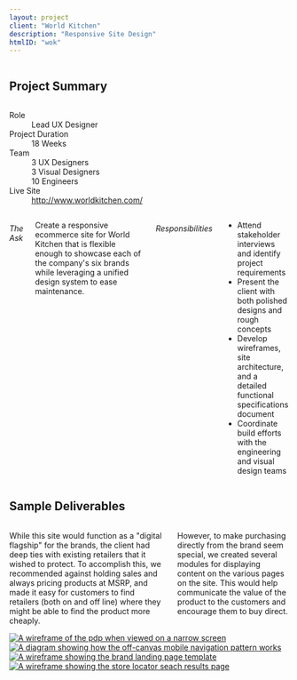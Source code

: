 ```yaml
---
layout: project
client: "World Kitchen"
description: "Responsive Site Design"
htmlID: "wok"
---
```


<div class="row">
	<div class="small-12 columns">
		<h2>Project Summary</h2>
	</div>
	<div class="small-12 medium-4 large-4 columns">
		<dl>
			<dt>Role</dt>
			<dd>Lead UX Designer</dd>
			<dt>Project Duration</dt>
			<dd>18 Weeks</dd>
			<dt>Team</dt>
			<dd>
				3 UX Designers<br />
				3 Visual Designers<br />
				10 Engineers
			</dd>
			<dt>Live Site</dt>
			<dd>
				<a href="http://www.worldkitchen.com/">http://www.worldkitchen.com/</a>
			</dd>
		</dl>
	</div>
	<div class="small-12 medium-8 large-8 columns lede">
		<h6>The Ask</h6>
		<p>
			Create a responsive ecommerce site for World Kitchen that is flexible enough to showcase each of the company's six brands while leveraging a unified design system to ease maintenance.
		</p>
		<h6>Responsibilities</h6>
		<ul>
			<li>Attend stakeholder interviews and identify project requirements</li>
			<li>Present the client with both polished designs and rough concepts</li>
			<li>Develop wireframes, site architecture, and a detailed functional specifications document</li>
			<li>Coordinate build efforts with the engineering and visual design teams</li>
		</ul>
	</div>
</div>
<div class="row">
	<div class="small-12 columns">
		<h2>Sample Deliverables</h2>
	</div>
	<div class="large-4 push-8 columns">
		<p>
			While this site would function as a "digital flagship" for the brands, the client had deep ties with existing retailers that it wished to protect. To accomplish this, we recommended against holding sales and always pricing products at MSRP, and made it easy for customers to find retailers (both on and off line) where they might be able to find the product more cheaply.
		</p>
		<p>
			However, to make purchasing directly from the brand seem special, we created several modules for displaying content on the various pages on the site. This would help communicate the value of the product to the customers and encourage them to buy direct. 
		</p>
	</div>
	<div class="large-8 pull-4 columns">
		 <a href="/img/wok1.png"><img src="/img/wok1-small.png" alt="A wireframe of the pdp when viewed on a narrow screen" /></a>
	</div>
</div>
<div class="row">
	<div class="large-8 columns end">
		 <a href="/img/wok2.png"><img src="/img/wok2-small.png" alt="A diagram showing how the off-canvas mobile navigation pattern works" /></a>
	</div>
</div>
<div class="row">
	<div class="large-8 columns end">
		 <a href="/img/wok3.png"><img src="/img/wok3-small.png" alt="A wireframe showing the brand landing page template" /></a>
	</div>
</div>
<div class="row">
	<div class="large-8 columns end">
		 <a href="/img/wok4.png"><img src="/img/wok4-small.png" alt="A wireframe showing the store locator seach results page" /></a>
	</div>
</div>